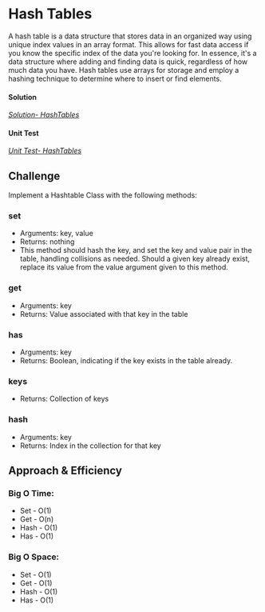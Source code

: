 # Hash Tables

A hash table is a data structure that stores data in an organized way using unique index values in an array format. This allows for fast data access if you know the specific index of the data you're looking for. In essence, it's a data structure where adding and finding data is quick, regardless of how much data you have. Hash tables use arrays for storage and employ a hashing technique to determine where to insert or find elements.


#### Solution
*[Solution- HashTables](https://github.com/Ody950/data-structures-and-algorithms/blob/main/DataStructures/DataStructures/HashTables)*

#### Unit Test
*[Unit Test- HashTables](https://github.com/Ody950/data-structures-and-algorithms/blob/main/DataStructures/DataStructuresTests/HashtableLabTest1.cs)*


## Challenge
Implement a Hashtable Class with the following methods:

### set
- Arguments: key, value
- Returns: nothing
- This method should hash the key, and set the key and value pair in the table, handling collisions as needed.
   Should a given key already exist, replace its value from the value argument given to this method.
### get
- Arguments: key
- Returns: Value associated with that key in the table
### has
- Arguments: key
- Returns: Boolean, indicating if the key exists in the table already.
### keys
- Returns: Collection of keys
### hash
- Arguments: key
- Returns: Index in the collection for that key



## Approach & Efficiency

### Big O Time:

- Set - O(1) 
- Get - O(n)
- Hash - O(1)
- Has - O(1)


### Big O Space:

- Set - O(1) 
- Get - O(1)
- Hash - O(1)
- Has - O(1)
